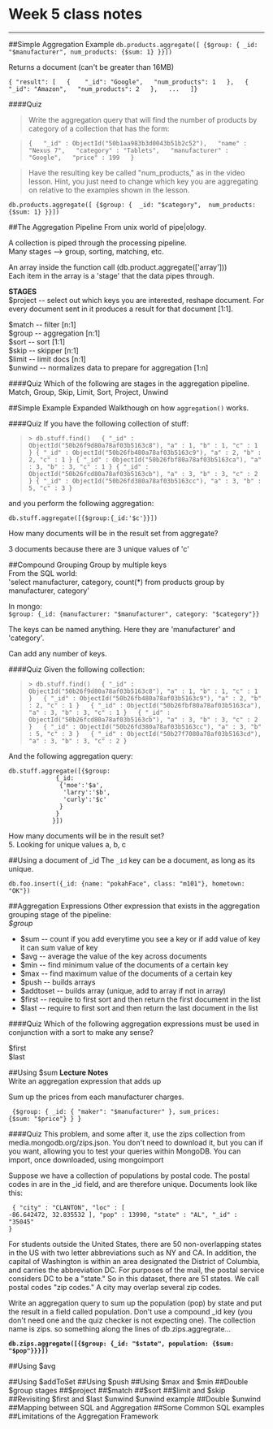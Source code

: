 Week 5 class notes
==================

----

##Simple Aggregation Example
`db.products.aggregate([ {$group: { _id: "$manufacturer", num_products: {$sum: 1} }}])`

Returns a document (can't be greater than 16MB)

`{ "result": [  
{   
"_id": "Google",  
"num_products": 1  
},  
{  
"_id": "Amazon",  
"num_products": 2  
},  
...  
]}`  

####Quiz
> Write the aggregation query that will find the number of products by category of a collection that has the form:  

>`
{  
	"_id" : ObjectId("50b1aa983b3d0043b51b2c52"),  
	"name" : "Nexus 7",  
	"category" : "Tablets",  
	"manufacturer" : "Google",  
	"price" : 199  
}  
`  

> Have the resulting key be called "num_products," as in the video lesson. Hint, you just need to change which key you are aggregating on relative to the examples shown in the lesson. 

`db.products.aggregate([ {$group: { 
_id: "$category", 
num_products: {$sum: 1}
}}])`


##The Aggregation Pipeline
From unix world of pipe|ology.  

A collection is piped through the processing pipeline.  
Many stages --> group, sorting, matching, etc.  

An array inside the function call (db.product.aggregate(['array']))  
Each item in the array is a 'stage' that the data pipes through.  

**STAGES**  
$project -- select out which keys you are interested, reshape document.  For every document sent in it produces a result for that document [1:1].  

$match -- filter [n:1]  
$group -- aggregation [n:1]  
$sort -- sort [1:1]  
$skip -- skipper [n:1]  
$limit -- limit docs [n:1]  
$unwind -- normalizes data to prepare for aggregation [1:n]  

####Quiz
Which of the following are stages in the aggregation pipeline.  
Match, Group, Skip, Limit, Sort, Project, Unwind  


##Simple Example Expanded
Walkthough on how `aggregation()` works.  

####Quiz
If you have the following collection of stuff:

> `> db.stuff.find()  
{ "_id" : ObjectId("50b26f9d80a78af03b5163c8"), "a" : 1, "b" : 1, "c" : 1 }
{ "_id" : ObjectId("50b26fb480a78af03b5163c9"), "a" : 2, "b" : 2, "c" : 1 }
{ "_id" : ObjectId("50b26fbf80a78af03b5163ca"), "a" : 3, "b" : 3, "c" : 1 }
{ "_id" : ObjectId("50b26fcd80a78af03b5163cb"), "a" : 3, "b" : 3, "c" : 2 }
{ "_id" : ObjectId("50b26fd380a78af03b5163cc"), "a" : 3, "b" : 5, "c" : 3 }`

and you perform the following aggregation:

`db.stuff.aggregate([{$group:{_id:'$c'}}])`

How many documents will be in the result set from aggregate?  

3 documents because there are 3 unique values of 'c'  


##Compound Grouping
Group by multiple keys  
From the SQL world:  
'select manufacturer, category, count(*) from products group by manufacturer, category'  

In mongo:  
`$group: {_id: {manufacturer: "$manufacturer", category: "$category"}}`  

The keys can be named anything.  Here they are 'manufacturer' and 'category'.  

Can add any number of keys.  

####Quiz
Given the following collection:

> `> db.stuff.find()  
{ "_id" : ObjectId("50b26f9d80a78af03b5163c8"), "a" : 1, "b" : 1, "c" : 1 }  
{ "_id" : ObjectId("50b26fb480a78af03b5163c9"), "a" : 2, "b" : 2, "c" : 1 }  
{ "_id" : ObjectId("50b26fbf80a78af03b5163ca"), "a" : 3, "b" : 3, "c" : 1 }  
{ "_id" : ObjectId("50b26fcd80a78af03b5163cb"), "a" : 3, "b" : 3, "c" : 2 }  
{ "_id" : ObjectId("50b26fd380a78af03b5163cc"), "a" : 3, "b" : 5, "c" : 3 }  
{ "_id" : ObjectId("50b27f7080a78af03b5163cd"), "a" : 3, "b" : 3, "c" : 2 }`

And the following aggregation query:

<pre><code>db.stuff.aggregate([{$group:
		     {_id:
		      {'moe':'$a', 
		       'larry':'$b',
		       'curly':'$c'
		      }
		     }
		    }])</code></pre>

How many documents will be in the result set?  
5.  Looking for unique values a, b, c   


##Using a document of _id
The `_id` key can be a document, as long as its unique.  

`db.foo.insert({_id: {name: "pokahFace", class: "m101"}, hometown: "OK"})`  


##Aggregation Expressions
Other expression that exists in the aggregation grouping stage of the pipeline:  
*$group*  
+ $sum -- count if you add everytime you see a key or if add value of key it can sum value of key
+ $avg -- average the value of the key across documents
+ $min -- find minimum value of the documents of a certain key
+ $max -- find maximum value of the documents of a certain key
+ $push -- builds arrays
+ $addtoset -- builds array (unique, add to array if not in array)
+ $first -- require to first sort and then return the first document in the list
+ $last -- require to first sort and then return the last document in the list

####Quiz
Which of the following aggregation expressions must be used in conjunction with a sort to make any sense?  

$first  
$last  


##Using $sum
**Lecture Notes**  
Write an aggregation expression that adds up  

Sum up the prices from each manufacturer charges.  
<code><pre>
{$group:
	{
		_id: { "maker": "$manufacturer" },
		sum_prices: {$sum: "$price"}
	}
}</code></pre>

####Quiz
This problem, and some after it, use the zips collection from media.mongodb.org/zips.json. You don't need to download it, but you can if you want, allowing you to test your queries within MongoDB. You can import, once downloaded, using mongoimport

Suppose we have a collection of populations by postal code. The postal codes in are in the _id field, and are therefore unique. Documents look like this:
<code><pre>
{
	"city" : "CLANTON",
	"loc" : [
		-86.642472,
		32.835532
	],
	"pop" : 13990,
	"state" : "AL",
	"_id" : "35045"
}</code></pre>

For students outside the United States, there are 50 non-overlapping states in the US with two letter abbreviations such as NY and CA. In addition, the capital of Washington is within an area designated the District of Columbia, and carries the abbreviation DC. For purposes of the mail, the postal service considers DC to be a "state." So in this dataset, there are 51 states. We call postal codes "zip codes." A city may overlap several zip codes.

Write an aggregation query to sum up the population (pop) by state and put the result in a field called population. Don't use a compound _id key (you don't need one and the quiz checker is not expecting one). The collection name is zips. so something along the lines of db.zips.aggregrate... 

**`db.zips.aggregate([{$group: {_id: "$state", population: {$sum: "$pop"}}}])`**


##Using $avg




##Using $addToSet
##Using $push
##Using $max and $min
##Double $group stages
##$project
##$match
##$sort
##$limit and $skip
##Revisiting $first and $last
$unwind
$unwind example
##Double $unwind
##Mapping between SQL and Aggregation
##Some Common SQL examples
##Limitations of the Aggregation Framework

